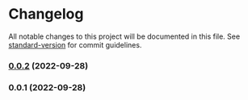# Changelog

All notable changes to this project will be documented in this file. See [standard-version](https://github.com/conventional-changelog/standard-version) for commit guidelines.

### [0.0.2](https://github.com/clovery/json-excel/compare/v0.0.1...v0.0.2) (2022-09-28)

### 0.0.1 (2022-09-28)
